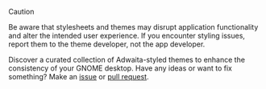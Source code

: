 > [!CAUTION]
> Be aware that stylesheets and themes may disrupt application functionality and alter the intended user experience. If you encounter styling issues, report them to the theme developer, not the app developer.

Discover a curated collection of Adwaita-styled themes to enhance the consistency of your GNOME desktop. Have any ideas or want to fix something? Make an [issue](https://github.com/intergrav/adwaita-themes/issues) or [pull request](https://github.com/intergrav/adwaita-themes/pulls).